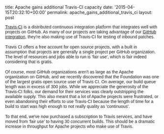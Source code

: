 title: Apache gains additional Travis-CI capacity
date: '2015-04-15T20:32:10+00:00'
permalink: apache_gains_additional_travis_ci
layout: post

<span style="color: #222222; font-family: arial, sans-serif;"><a href="https://travis-ci.org" target="_blank">Travis-CI</a> is a distributed continuous integration platform that&nbsp;</span><span style="color: #222222; font-family: arial, sans-serif;">integrates well with projects on GitHub. As many of our projects are&nbsp;</span><span style="color: #222222; font-family: arial, sans-serif;">taking advantage of our <a href="https://blogs.apache.org/infra/entry/improved_integration_between_apache_and" target="_blank">GitHub integration</a>, they're also making use of&nbsp;</span><span style="color: #222222; font-family: arial, sans-serif;">Travis-CI for testing of inbound patches.</span><br style="color: #222222; font-family: arial, sans-serif;" /><br style="color: #222222; font-family: arial, sans-serif;" /><span style="color: #222222; font-family: arial, sans-serif;">Travis CI offers a free account for open source projects, with a built&nbsp;</span><span style="color: #222222; font-family: arial, sans-serif;">in assumption that projects are generally a single project per GitHub&nbsp;</span><span style="color: #222222; font-family: arial, sans-serif;">organization. The level of resources and jobs able to run is 'fair&nbsp;</span><span style="color: #222222; font-family: arial, sans-serif;">use', which is fair indeed considering that is gratis.</span><br style="color: #222222; font-family: arial, sans-serif;" /><br style="color: #222222; font-family: arial, sans-serif;" /><span style="color: #222222; font-family: arial, sans-serif;">Of course, most GitHub organizations aren't as large as the Apache organization&nbsp;</span><span style="color: #222222; font-family: arial, sans-serif;">on GitHub, and we recently discovered that the Foundation was one of the&nbsp;</span><span style="color: #222222; font-family: arial, sans-serif;">largest gratis open source user of Travis CI.</span><span style="color: #222222; font-family: arial, sans-serif;">&nbsp;On average, our build queue length was in excess of 300 jobs.&nbsp;</span><span style="color: #222222; font-family: arial, sans-serif;">While we appreciate the generosity of the Travis-CI folks, our demand&nbsp;</span><span style="color: #222222; font-family: arial, sans-serif;">for their services was clearly outstripping the available supply. This&nbsp;</span><span style="color: #222222; font-family: arial, sans-serif;">also meant that a lot of Apache projects were frustrated, or even&nbsp;</span><span style="color: #222222; font-family: arial, sans-serif;">abandoning their efforts to use Travis-CI because the length of time&nbsp;</span><span style="color: #222222; font-family: arial, sans-serif;">for a build to start was high enough to not really quality as&nbsp;</span><span style="color: #222222; font-family: arial, sans-serif;">'continuous'.</span><br style="color: #222222; font-family: arial, sans-serif;" /><br style="color: #222222; font-family: arial, sans-serif;" /><span style="color: #222222; font-family: arial, sans-serif;">To that end, we've now purchased a subscription to Travis services,&nbsp;</span><span style="color: #222222; font-family: arial, sans-serif;">and have moved from 'fair use' to having 30 concurrent builds. This&nbsp;</span><span style="color: #222222; font-family: arial, sans-serif;">should be a dramatic increase in throughput for Apache projects who make use of Travis.</span>
